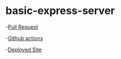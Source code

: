 # basic-express-server


-[Pull Request](https://github.com/JMyrtil/basic-express-server/pull/1)

-[Github actions](https://github.com/JMyrtil/basic-express-server/actions)

-[Deployed Site](https://basic-express-server-6q5a.onrender.com/touch)
